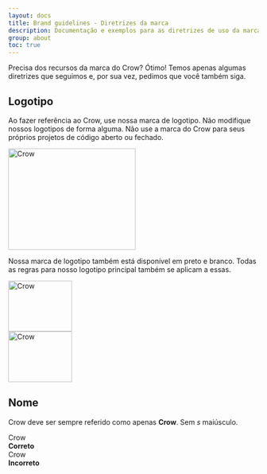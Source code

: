 ```yaml
---
layout: docs
title: Brand guidelines - Diretrizes da marca
description: Documentação e exemplos para as diretrizes de uso da marca e do logotipo do Crow.
group: about
toc: true
---
```


Precisa dos recursos da marca do Crow? Ótimo! Temos apenas algumas diretrizes que seguimos e, por sua vez, pedimos que você também siga.

## Logotipo

Ao fazer referência ao Crow, use nossa marca de logotipo. Não modifique nossos logotipos de forma alguma. Não use a marca do Crow para seus próprios projetos de código aberto ou fechado.

<div class="bd-brand-item px-2 py-5 mb-3 border rounded-3">
  <img class="d-block img-fluid mx-auto" src="/docs/{{< param docs_version >}}/assets/brand/crow-logo.svg" alt="Crow" width="256" height="204">
</div>

Nossa marca de logotipo também está disponível em preto e branco. Todas as regras para nosso logotipo principal também se aplicam a essas.

<div class="bd-brand-logos d-sm-flex text-center bg-light rounded-3 overflow-hidden w-100 mb-3">
  <div class="bd-brand-item w-100 px-2 py-5">
    <img src="/docs/{{< param docs_version >}}/assets/brand/crow-logo-black.svg" alt="Crow" width="128" height="102" loading="lazy">
  </div>
  <div class="bd-brand-item w-100 px-2 py-5 inverse">
    <img src="/docs/{{< param docs_version >}}/assets/brand/crow-logo-white.svg" alt="Crow" width="128" height="102" loading="lazy">
  </div>
</div>

## Nome

Crow deve ser sempre referido como apenas **Crow**. Sem _s_ maiúsculo.

<div class="bd-brand-logos d-sm-flex text-center border rounded-3 overflow-hidden w-100 mb-3">
  <div class="bd-brand-item w-100 px-2 py-5">
    <div class="h3">Crow</div>
    <strong class="text-success">Correto</strong>
  </div>
  <div class="bd-brand-item w-100 px-2 py-5">
    <div class="h3 text-body-secondary">Crow</div>
    <strong class="text-danger">Incorreto</strong>
  </div>
</div>

